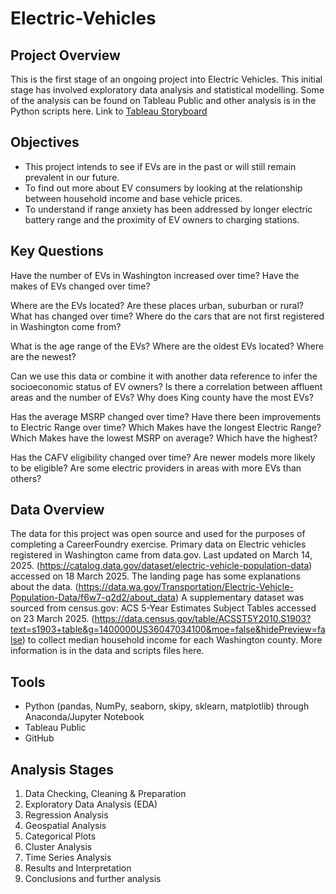 # Electric-Vehicles
## Project Overview
This is the first stage of an ongoing project into Electric Vehicles. This initial stage has involved exploratory data analysis and statistical modelling. Some of the analysis can be found on Tableau Public and other analysis is in the Python scripts here. 
Link to [Tableau Storyboard](https://www.google.com "Google's Homepage")

## Objectives
* This project intends to see if EVs are in the past or will still remain prevalent in our future. 
* To find out more about EV consumers by looking at the relationship between household income and base vehicle prices.
* To understand if range anxiety has been addressed by longer electric battery range and the proximity of EV owners to charging stations. 

## Key Questions

Have the number of EVs in Washington increased over time?
Have the makes of EVs changed over time?

Where are the EVs located? Are these places urban, suburban or rural?
What has changed over time?
Where do the cars that are not first registered in Washington come from?

What is the age range of the EVs?
Where are the oldest EVs located? Where are the newest?

Can we use this data or combine it with another data reference to infer the socioeconomic status of EV owners?
Is there a correlation between affluent areas and the number of EVs?
Why does King county have the most EVs?

Has the average MSRP changed over time? 
Have there been improvements to Electric Range over time?
Which Makes have the longest Electric Range? Which Makes have the lowest MSRP on average? Which have the highest?

Has the CAFV eligibility changed over time? Are newer models more likely to be eligible?
Are some electric providers in areas with more EVs than others?

## Data Overview
The data for this project was open source and used for the purposes of completing a CareerFoundry exercise. Primary data on Electric vehicles registered in Washington came from data.gov. Last updated on March 14, 2025. (https://catalog.data.gov/dataset/electric-vehicle-population-data) accessed on 18 March 2025.
The landing page has some explanations about the data.
(https://data.wa.gov/Transportation/Electric-Vehicle-Population-Data/f6w7-q2d2/about_data)
A supplementary dataset was sourced from census.gov: ACS 5-Year Estimates Subject Tables accessed on 23 March 2025. (https://data.census.gov/table/ACSST5Y2010.S1903?text=s1903+table&g=1400000US36047034100&moe=false&hidePreview=false) to collect median household income for each Washington county. More information is in the data and scripts files here. 

## Tools
* Python (pandas, NumPy, seaborn, skipy, sklearn, matplotlib) through Anaconda/Jupyter Notebook
* Tableau Public
* GitHub

## Analysis Stages
1. Data Checking, Cleaning & Preparation 
2. Exploratory Data Analysis (EDA) 
3. Regression Analysis 
4. Geospatial Analysis 
5. Categorical Plots
6. Cluster Analysis
7. Time Series Analysis
8. Results and Interpretation 
9. Conclusions and further analysis





